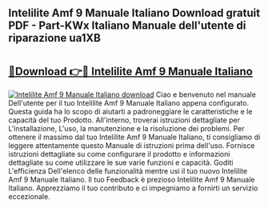 ## Intelilite Amf 9 Manuale Italiano Download gratuit PDF - Part-KWx Italiano Manuale dell'utente di riparazione ua1XB

# <h2><a href="http://dfdklyh.blite.top/?on=Intelilite+Amf+9+Manuale+Italiano">🔗Download 👉🔴 Intelilite Amf 9 Manuale Italiano</a></h2>

[![Intelilite Amf 9 Manuale Italiano download](https://i.imgur.com/lujVjoI.png)](http://dfdklyh.blite.top/?on=Intelilite+Amf+9+Manuale+Italiano)
Ciao e benvenuto nel manuale Dell'utente per il tuo Intelilite Amf 9 Manuale Italiano appena configurato. Questa guida ha lo scopo di aiutarti a padroneggiare le caratteristiche e le capacità del tuo Prodotto. All'interno, troverai istruzioni dettagliate per L'installazione, L'uso, la manutenzione e la risoluzione dei problemi. Per ottenere il massimo dal tuo Intelilite Amf 9 Manuale Italiano, ti consigliamo di leggere attentamente questo Manuale di istruzioni prima dell'uso. Fornisce istruzioni dettagliate su come configurare il prodotto e informazioni dettagliate su come utilizzare le sue varie funzioni e capacità. Goditi L'efficienza Dell'elenco delle funzionalità mentre usi il tuo nuovo Intelilite Amf 9 Manuale Italiano. Il tuo Feedback è prezioso Intelilite Amf 9 Manuale Italiano. Apprezziamo il tuo contributo e ci impegniamo a fornirti un servizio eccezionale.

